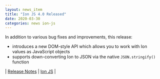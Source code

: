 ```yaml
---
layout: news_item
title: "Ion JS 4.0 Released"
date: 2020-03-30
categories: news ion-js
---
```

In addition to various bug fixes and improvements, this release:
* introduces a new DOM-style API which allows you to work with Ion values as JavaScript objects
* supports down-converting Ion to JSON via the native `JSON.stringify()` function

| [Release Notes](https://github.com/amzn/ion-js/releases/tag/v4.0.0) | [Ion JS](https://github.com/amzn/ion-js) |

